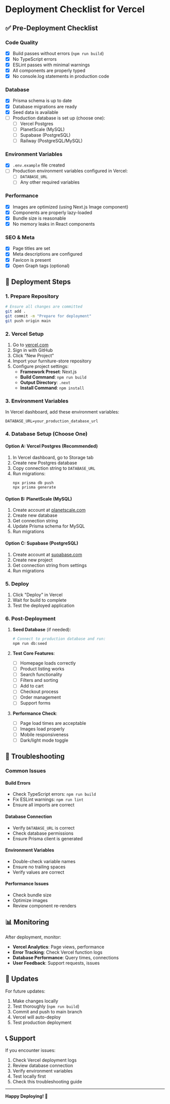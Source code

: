 # Deployment Checklist for Vercel

## ✅ Pre-Deployment Checklist

### Code Quality
- [x] Build passes without errors (`npm run build`)
- [x] No TypeScript errors
- [x] ESLint passes with minimal warnings
- [x] All components are properly typed
- [x] No console.log statements in production code

### Database
- [x] Prisma schema is up to date
- [x] Database migrations are ready
- [x] Seed data is available
- [ ] Production database is set up (choose one):
  - [ ] Vercel Postgres
  - [ ] PlanetScale (MySQL)
  - [ ] Supabase (PostgreSQL)
  - [ ] Railway (PostgreSQL/MySQL)

### Environment Variables
- [x] `.env.example` file created
- [ ] Production environment variables configured in Vercel:
  - [ ] `DATABASE_URL`
  - [ ] Any other required variables

### Performance
- [x] Images are optimized (using Next.js Image component)
- [x] Components are properly lazy-loaded
- [x] Bundle size is reasonable
- [x] No memory leaks in React components

### SEO & Meta
- [x] Page titles are set
- [x] Meta descriptions are configured
- [x] Favicon is present
- [x] Open Graph tags (optional)

## 🚀 Deployment Steps

### 1. Prepare Repository
```bash
# Ensure all changes are committed
git add .
git commit -m "Prepare for deployment"
git push origin main
```

### 2. Vercel Setup
1. Go to [vercel.com](https://vercel.com)
2. Sign in with GitHub
3. Click "New Project"
4. Import your furniture-store repository
5. Configure project settings:
   - **Framework Preset**: Next.js
   - **Build Command**: `npm run build`
   - **Output Directory**: `.next`
   - **Install Command**: `npm install`

### 3. Environment Variables
In Vercel dashboard, add these environment variables:
```
DATABASE_URL=your_production_database_url
```

### 4. Database Setup (Choose One)

#### Option A: Vercel Postgres (Recommended)
1. In Vercel dashboard, go to Storage tab
2. Create new Postgres database
3. Copy connection string to `DATABASE_URL`
4. Run migrations:
   ```bash
   npx prisma db push
   npx prisma generate
   ```

#### Option B: PlanetScale (MySQL)
1. Create account at [planetscale.com](https://planetscale.com)
2. Create new database
3. Get connection string
4. Update Prisma schema for MySQL
5. Run migrations

#### Option C: Supabase (PostgreSQL)
1. Create account at [supabase.com](https://supabase.com)
2. Create new project
3. Get connection string from settings
4. Run migrations

### 5. Deploy
1. Click "Deploy" in Vercel
2. Wait for build to complete
3. Test the deployed application

### 6. Post-Deployment
1. **Seed Database** (if needed):
   ```bash
   # Connect to production database and run:
   npm run db:seed
   ```

2. **Test Core Features**:
   - [ ] Homepage loads correctly
   - [ ] Product listing works
   - [ ] Search functionality
   - [ ] Filters and sorting
   - [ ] Add to cart
   - [ ] Checkout process
   - [ ] Order management
   - [ ] Support forms

3. **Performance Check**:
   - [ ] Page load times are acceptable
   - [ ] Images load properly
   - [ ] Mobile responsiveness
   - [ ] Dark/light mode toggle

## 🔧 Troubleshooting

### Common Issues

#### Build Errors
- Check TypeScript errors: `npm run build`
- Fix ESLint warnings: `npm run lint`
- Ensure all imports are correct

#### Database Connection
- Verify `DATABASE_URL` is correct
- Check database permissions
- Ensure Prisma client is generated

#### Environment Variables
- Double-check variable names
- Ensure no trailing spaces
- Verify values are correct

#### Performance Issues
- Check bundle size
- Optimize images
- Review component re-renders

## 📊 Monitoring

After deployment, monitor:
- **Vercel Analytics**: Page views, performance
- **Error Tracking**: Check Vercel function logs
- **Database Performance**: Query times, connections
- **User Feedback**: Support requests, issues

## 🔄 Updates

For future updates:
1. Make changes locally
2. Test thoroughly (`npm run build`)
3. Commit and push to main branch
4. Vercel will auto-deploy
5. Test production deployment

## 📞 Support

If you encounter issues:
1. Check Vercel deployment logs
2. Review database connection
3. Verify environment variables
4. Test locally first
5. Check this troubleshooting guide

---

**Happy Deploying! 🚀**